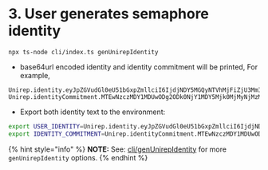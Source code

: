 # 3. User generates semaphore identity

```
npx ts-node cli/index.ts genUnirepIdentity
```

* base64url encoded identity and identity commitment will be printed, For example,

```
Unirep.identity.eyJpZGVudGl0eU51bGxpZmllciI6IjdjNDY5MGQyNTVhMjFiZjU3MmI0N2E5MjA3ZTg5ZGMwZjJhY2QwNGZlOTU3M2UzY2U0MzQ4ZjVkN2FiZjRlIiwiaWRlbnRpdHlUcmFwZG9vciI6IjJiNGE3MzY4OTgyMjMxYjY4YjU3YTM1ZjdjMzBiZmY4YWQ5ZGIwMWMzY2JlZWMwNDVhZDNkY2JjMTExMDM1YyIsInNlY3JldCI6WyI3YzQ2OTBkMjU1YTIxYmY1NzJiNDdhOTIwN2U4OWRjMGYyYWNkMDRmZTk1NzNlM2NlNDM0OGY1ZDdhYmY0ZSIsIjJiNGE3MzY4OTgyMjMxYjY4YjU3YTM1ZjdjMzBiZmY4YWQ5ZGIwMWMzY2JlZWMwNDVhZDNkY2JjMTExMDM1YyJdfQ
Unirep.identityCommitment.MTEwNzczMDY1MDUwODg2ODk0NjY1MDY5Mjk0MjMyNjMzMzQ1OTM4ODIwNTA0OTk0MzQ4NTkyNjc0OTIxNDQ4NDEwNTc1MjA4NTExMTU
```

* Export both identity text to the environment:

```bash
export USER_IDENTITY=Unirep.identity.eyJpZGVudGl0eU51bGxpZmllciI6IjdjNDY5MGQyNTVhMjFiZjU3MmI0N2E5MjA3ZTg5ZGMwZjJhY2QwNGZlOTU3M2UzY2U0MzQ4ZjVkN2FiZjRlIiwiaWRlbnRpdHlUcmFwZG9vciI6IjJiNGE3MzY4OTgyMjMxYjY4YjU3YTM1ZjdjMzBiZmY4YWQ5ZGIwMWMzY2JlZWMwNDVhZDNkY2JjMTExMDM1YyIsInNlY3JldCI6WyI3YzQ2OTBkMjU1YTIxYmY1NzJiNDdhOTIwN2U4OWRjMGYyYWNkMDRmZTk1NzNlM2NlNDM0OGY1ZDdhYmY0ZSIsIjJiNGE3MzY4OTgyMjMxYjY4YjU3YTM1ZjdjMzBiZmY4YWQ5ZGIwMWMzY2JlZWMwNDVhZDNkY2JjMTExMDM1YyJdfQ && \
export IDENTITY_COMMITMENT=Unirep.identityCommitment.MTEwNzczMDY1MDUwODg2ODk0NjY1MDY5Mjk0MjMyNjMzMzQ1OTM4ODIwNTA0OTk0MzQ4NTkyNjc0OTIxNDQ4NDEwNTc1MjA4NTExMTU
```

{% hint style="info" %}
**NOTE:** See: [cli/genUnirepIdentity](../../cli/user-identity.md) for more `genUnirepIdentity` options.
{% endhint %}
